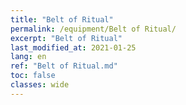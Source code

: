 ```yaml
---
title: "Belt of Ritual"
permalink: /equipment/Belt of Ritual/
excerpt: "Belt of Ritual"
last_modified_at: 2021-01-25
lang: en
ref: "Belt of Ritual.md"
toc: false
classes: wide
---
```


